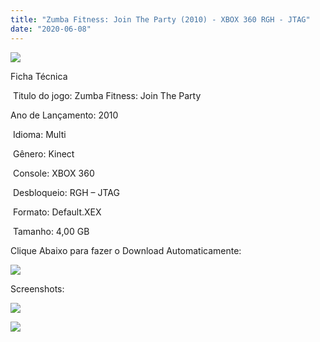 ```yaml
---
title: "Zumba Fitness: Join The Party (2010) - XBOX 360 RGH - JTAG"
date: "2020-06-08"
---
```


![](https://1.bp.blogspot.com/-bUY4HkxgTn0/Xt5XtOMNPcI/AAAAAAAALHQ/bIipyYIMyQULXPFql9XkQbDBe7IAc9VSQCK4BGAsYHg/s320/zumba-fitness-join-the-party-cover.cover_large.jpg)

Ficha Técnica

 Titulo do jogo: Zumba Fitness: Join The Party 

Ano de Lançamento: 2010

 Idioma: Multi

 Gênero: Kinect

 Console: XBOX 360

 Desbloqueio: RGH – JTAG

 Formato: Default.XEX

 Tamanho: 4,00 GB

Clique Abaixo para fazer o Download Automaticamente:

[![](https://1.bp.blogspot.com/-4SUqXRoRWc0/XtsW72LDzrI/AAAAAAAAKHM/qo1oDro7CI03qjIvaVCl6yKZ3v_F_JvBwCK4BGAsYHg/APRENDA-Recupdsdasdasdaerado.png)](https://zee.gl/sv7Su)

Screenshots:

[![](https://1.bp.blogspot.com/--I-7nBsiHZA/Xt5XsfY2HTI/AAAAAAAALHM/F_o7yVC4Me0DB1QdPzkcnVWObdvtSpIBgCK4BGAsYHg/w400-h225/maxresdefault.jpg)](https://1.bp.blogspot.com/--I-7nBsiHZA/Xt5XsfY2HTI/AAAAAAAALHM/F_o7yVC4Me0DB1QdPzkcnVWObdvtSpIBgCK4BGAsYHg/s1280/maxresdefault.jpg)

[![](https://1.bp.blogspot.com/-lETEA309jqg/Xt5Xr2UJEbI/AAAAAAAALHI/07TQ0UClRAAkxxozqq2uYL-BzDCqxieTQCK4BGAsYHg/w400-h225/maxresdefault{40dcdfd0a3f176073d713beaee4fcd56db243ec708877a2e730ba987ecd6f1ab}2B{40dcdfd0a3f176073d713beaee4fcd56db243ec708877a2e730ba987ecd6f1ab}25281{40dcdfd0a3f176073d713beaee4fcd56db243ec708877a2e730ba987ecd6f1ab}2529.jpg)](https://1.bp.blogspot.com/-lETEA309jqg/Xt5Xr2UJEbI/AAAAAAAALHI/07TQ0UClRAAkxxozqq2uYL-BzDCqxieTQCK4BGAsYHg/s1280/maxresdefault{40dcdfd0a3f176073d713beaee4fcd56db243ec708877a2e730ba987ecd6f1ab}2B{40dcdfd0a3f176073d713beaee4fcd56db243ec708877a2e730ba987ecd6f1ab}25281{40dcdfd0a3f176073d713beaee4fcd56db243ec708877a2e730ba987ecd6f1ab}2529.jpg)
